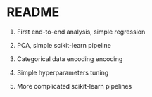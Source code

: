 # README

1. First end-to-end analysis, simple regression

2. PCA, simple scikit-learn pipeline

3. Categorical data encoding encoding

4. Simple hyperparameters tuning

5. More complicated scikit-learn pipelines 
